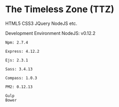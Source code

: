 # The Timeless Zone (TTZ)
HTML5 CSS3 JQuery NodeJS  etc.

Development Environment
	NodeJS: v0.12.2

	Npm: 2.7.4

	Express: 4.12.2

	Ejs: 2.3.1

	Sass: 3.4.13

	Compass: 1.0.3
	
	PM2: 0.12.13

	Gulp
	Bower